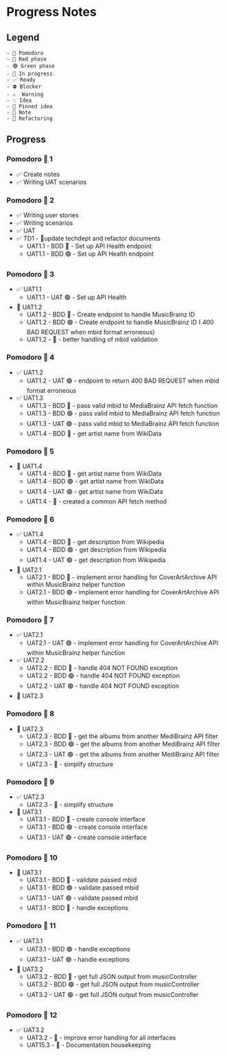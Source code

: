 # Progress Notes

## Legend

```
- 🍅 Pomodoro
- 🔴 Red phase
- 🟢 Green phase
- 🚧 In progress
- ✅ Ready
- ⛔ Blocker
- ⚠  Warning
- 💡 Idea
- 📌 Pinned idea
- 📝 Note
- 🔨 Refactoring
```

## Progress

### Pomodoro 🍅 1

- ✅ Create notes
- ✅ Writing UAT scenarios

### Pomodoro 🍅 2

- ✅ Writing user stories
- ✅ Writing scenarios
- ✅ UAT
- ✅ TD1 - 📝update techdept and refactor documents
  - UAT1.1 - BDD 🔴 - Set up API Health endpoint
  - UAT1.1 - BDD 🟢 - Set up API Health endpoint

### Pomodoro 🍅 3

- ✅ UAT1.1
  - UAT1.1 - UAT 🟢 - Set up API Health
- 🚧 UAT1.2
  - UAT1.2 - BDD 🔴 - Create endpoint to handle MusicBrainz ID
  - UAT1.2 - BDD 🟢 - Create endpoint to handle MusicBrainz ID ( 400 BAD REQUEST when mbid format erroneous)
  - UAT1.2 - 🔨 - better handling of mbid validation

### Pomodoro 🍅 4

- ✅ UAT1.2
  - UAT1.2 - UAT 🟢 - endpoint to return 400 BAD REQUEST when mbid format erroneous
- ✅ UAT1.3
  - UAT1.3 - BDD 🔴 - pass valid mbid to MediaBrainz API fetch function
  - UAT1.3 - BDD 🟢 - pass valid mbid to MediaBrainz API fetch function
  - UAT1.3 - UAT 🟢 - pass valid mbid to MediaBrainz API fetch function
  - UAT1.4 - BDD 🔴 - get artist name from WikiData

### Pomodoro 🍅 5

- 🚧 UAT1.4
  - UAT1.4 - BDD 🔴 - get artist name from WikiData
  - UAT1.4 - BDD 🟢 - get artist name from WikiData
  - UAT1.4 - UAT 🟢 - get artist name from WikiData
  - UAT1.4 - 🔨 - created a common API fetch method

### Pomodoro 🍅 6

- ✅ UAT1.4
  - UAT1.4 - BDD 🔴 - get description from Wikipedia
  - UAT1.4 - BDD 🟢 - get description from Wikipedia
  - UAT1.4 - UAT 🟢 - get description from Wikipedia
- 🚧 UAT2.1
  - UAT2.1 - BDD 🔴 - implement error handling for CoverArtArchive API within MusicBrainz helper function
  - UAT2.1 - BDD 🟢 - implement error handling for CoverArtArchive API within MusicBrainz helper function

### Pomodoro 🍅 7

- ✅ UAT2.1
  - UAT2.1 - UAT 🟢 - implement error handling for CoverArtArchive API within MusicBrainz helper function
- ✅ UAT2.2
  - UAT2.2 - BDD 🔴 - handle 404 NOT FOUND exception
  - UAT2.2 - BDD 🟢 - handle 404 NOT FOUND exception
  - UAT2.2 - UAT 🟢 - handle 404 NOT FOUND exception
- 🚧 UAT2.3

### Pomodoro 🍅 8

- 🚧 UAT2.3
  - UAT2.3 - BDD 🔴 - get the albums from another MediBrainz API filter
  - UAT2.3 - BDD 🟢 - get the albums from another MediBrainz API filter
  - UAT2.3 - UAT 🟢 - get the albums from another MediBrainz API filter
  - UAT2.3 - 🔨 - simplify structure

### Pomodoro 🍅 9

- ✅ UAT2.3
  - UAT2.3 - 🔨 - simplify structure
- 🚧 UAT3.1
  - UAT3.1 - BDD 🔴 - create console interface
  - UAT3.1 - BDD 🟢 - create console interface
  - UAT3.1 - UAT 🟢 - create console interface

### Pomodoro 🍅 10

- 🚧 UAT3.1
  - UAT3.1 - BDD 🔴 - validate passed mbid
  - UAT3.1 - BDD 🟢 - validate passed mbid
  - UAT3.1 - UAT 🟢 - validate passed mbid
  - UAT3.1 - BDD 🔴 - handle exceptions

### Pomodoro 🍅 11

- ✅ UAT3.1
  - UAT3.1 - BDD 🟢 - handle exceptions
  - UAT3.1 - UAT 🟢 - handle exceptions
- 🚧 UAT3.2
  - UAT3.2 - BDD 🔴 - get full JSON output from musicController
  - UAT3.2 - BDD 🟢 - get full JSON output from musicController
  - UAT3.2 - UAT 🟢 - get full JSON output from musicController

### Pomodoro 🍅 12

- ✅ UAT3.2
  - UAT3.2 - 🔨 - improve error handling for all interfaces
  - UAT15.3 - 📝 - Documentation housekeeping
